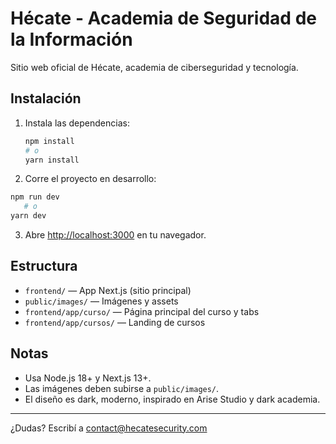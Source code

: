 # Hécate - Academia de Seguridad de la Información

Sitio web oficial de Hécate, academia de ciberseguridad y tecnología.

## Instalación

1. Instala las dependencias:
   ```bash
   npm install
   # o
   yarn install
   ```

2. Corre el proyecto en desarrollo:
```bash
npm run dev
   # o
yarn dev
```

3. Abre [http://localhost:3000](http://localhost:3000) en tu navegador.

## Estructura
- `frontend/` — App Next.js (sitio principal)
- `public/images/` — Imágenes y assets
- `frontend/app/curso/` — Página principal del curso y tabs
- `frontend/app/cursos/` — Landing de cursos

## Notas
- Usa Node.js 18+ y Next.js 13+.
- Las imágenes deben subirse a `public/images/`.
- El diseño es dark, moderno, inspirado en Arise Studio y dark academia.

---

¿Dudas? Escribí a [contact@hecatesecurity.com](mailto:contact@hecatesecurity.com)
